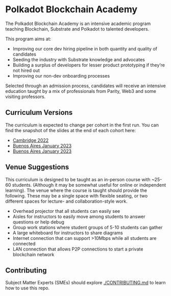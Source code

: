 # Polkadot Blockchain Academy

The Polkadot Blockchain Academy is an intensive academic program teaching Blockchain, Substrate and Polkadot to talented developers.

This program aims at:

- Improving our core dev hiring pipeline in both quantity and quality of candidates
- Seeding the industry with Substrate knowledge and advocates
- Building a surplus of developers for lesser product prototyping if they’re not hired out
- Improving our non-dev onboarding processes

Selected through an admission process, candidates will receive an intensive education taught by a mix of professionals from Parity, Web3 and some visiting professors.

## Curriculum Versions

The curriculum is expected to change per cohort in the first run. You can find the snapshot of the slides at the end of each cohort here:

- [Cambridge 2022](https://github.com/Polkadot-Blockchain-Academy/pba-content/tree/cambridge-2022)
- [Buenos Aires January 2023](https://github.com/Polkadot-Blockchain-Academy/pba-content/tree/buenos-aires-2023)
- [Buenos Aires January 2023](https://github.com/Polkadot-Blockchain-Academy/pba-content/tree/berkeley-2023)

## Venue Suggestions

This curriculum is designed to be taught as an in-person course with ~25-60 students. (Although it may be somewhat useful for online or independent learning). The venue where the course is taught should provide the following. These may be a single space with flexible seating, or two different spaces for lecture- and collaboration-style work.

- Overhead projector that all students can easily see
- Aisles for instructors to easily move among students to answer questions or help debug
- Group work stations where student groups of 5-10 students can gather
- A large whiteboard for instructors to share diagrams
- Internet connection that can support >10Mbps while all students are connected
- LAN connection that allows P2P connections to start a private blockchain network

## Contributing

Subject Matter Experts (SMEs) should explore [./CONTRIBUTING.md](./CONTRIBUTING.md) to learn how to use this repo.

